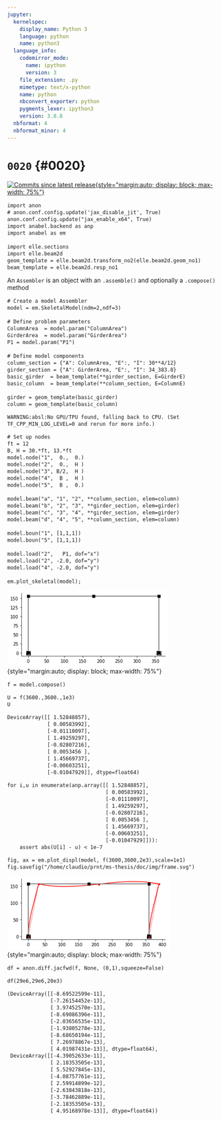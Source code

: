 ```yaml
---
jupyter:
  kernelspec:
    display_name: Python 3
    language: python
    name: python3
  language_info:
    codemirror_mode:
      name: ipython
      version: 3
    file_extension: .py
    mimetype: text/x-python
    name: python
    nbconvert_exporter: python
    pygments_lexer: ipython3
    version: 3.8.8
  nbformat: 4
  nbformat_minor: 4
---
```


# `0020` {#0020}

[![Commits since latest
release](img/e4170d51c0f36bf88d954a5b37e12b191cfeeb3b.svg){style="margin:auto; display: block; max-width: 75%"}](https://github.com/claudioperez/elle-0002/compare/v0.0.0...master)

``` {.python}
import anon
# anon.conf.config.update('jax_disable_jit', True)
anon.conf.config.update("jax_enable_x64", True)
import anabel.backend as anp
import anabel as em

import elle.sections
import elle.beam2d
geom_template = elle.beam2d.transform_no2(elle.beam2d.geom_no1)
beam_template = elle.beam2d.resp_no1
```

An `Assembler` is an object with an `.assemble()` and optionally a
`.compose()` method

``` {.python}
# Create a model Assembler
model = em.SkeletalModel(ndm=2,ndf=3)

# Define problem parameters
ColumnArea  = model.param("ColumnArea")
GirderArea  = model.param("GirderArea")
P1 = model.param("P1")

# Define model components
column_section = {"A": ColumnArea, "E":, "I": 30**4/12}
girder_section = {"A": GirderArea, "E":, "I": 34_383.8}
basic_girder  = beam_template(**girder_section, E=GirderE)
basic_column  = beam_template(**column_section, E=ColumnE)

girder = geom_template(basic_girder)
column = geom_template(basic_column)
```

    WARNING:absl:No GPU/TPU found, falling back to CPU. (Set TF_CPP_MIN_LOG_LEVEL=0 and rerun for more info.)

``` {.python}
# Set up nodes
ft = 12
B, H = 30.*ft, 13.*ft
model.node("1",  0.,  0.)
model.node("2",  0.,  H )
model.node("3", B/2,  H )
model.node("4",  B ,  H )
model.node("5",  B ,  0.)

model.beam("a", "1", "2", **column_section, elem=column)
model.beam("b", "2", "3", **girder_section, elem=girder)
model.beam("c", "3", "4", **girder_section, elem=girder)
model.beam("d", "4", "5", **column_section, elem=column)

model.boun("1", [1,1,1])
model.boun("5", [1,1,1])

model.load("2",   P1, dof="x")
model.load("2", -2.0, dof="y")
model.load("4", -2.0, dof="y")

em.plot_skeletal(model);
```

![](img/e7f0945b65a8accee4fd3e3bebd167afb0d829a7.png){style="margin:auto; display: block; max-width: 75%"}

``` {.python}
f = model.compose()
```

``` {.python}
U = f(3600.,3600.,1e3)
U
```

    DeviceArray([[ 1.52848857],
                 [ 0.00583992],
                 [-0.01110097],
                 [ 1.49259297],
                 [-0.02807216],
                 [ 0.0053456 ],
                 [ 1.45669737],
                 [-0.00603251],
                 [-0.01047929]], dtype=float64)

``` {.python}
for i,u in enumerate(anp.array([[ 1.52848857],
                                [ 0.00583992],
                                [-0.01110097],
                                [ 1.49259297],
                                [-0.02807216],
                                [ 0.0053456 ],
                                [ 1.45669737],
                                [-0.00603251],
                                [-0.01047929]])):
    assert abs(U[i] - u) < 1e-7
```

``` {.python}
fig, ax = em.plot_displ(model, f(3600,3600,2e3),scale=1e1)
fig.savefig("/home/claudio/prnt/ms-thesis/doc/img/frame.svg")
```

![](img/c68e7d736c387e22e9b488b50989949ef1311d3e.png){style="margin:auto; display: block; max-width: 75%"}

``` {.python}
df = anon.diff.jacfwd(f, None, (0,1),squeeze=False)
```

``` {.python}
df(29e6,29e6,20e3)
```

    (DeviceArray([[-8.69522599e-11],
                  [-7.26154452e-13],
                  [ 3.97452570e-13],
                  [-8.69086396e-11],
                  [-2.03656535e-13],
                  [-1.93805278e-13],
                  [-8.68650194e-11],
                  [ 7.26978867e-13],
                  [ 4.01987431e-13]], dtype=float64),
     DeviceArray([[-4.39052633e-11],
                  [ 2.18353505e-13],
                  [ 5.52927845e-13],
                  [-4.08757761e-11],
                  [ 2.59914899e-12],
                  [-2.63843818e-13],
                  [-3.78462889e-11],
                  [-2.18353505e-13],
                  [ 4.95168978e-13]], dtype=float64))

``` {.python}
```
